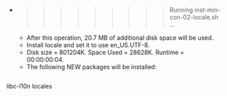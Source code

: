 * >>>>>>>>> Running inst-min-con-02-locale.sh ...
  * After this operation, 20.7 MB of additional disk space will be used.
  * Install locale and set it to use en_US.UTF-8.
  * Disk size = 801204K. Space Used = 28628K. Runtime = 00:00:00:04.
  * The following NEW packages will be installed:
  ```bash
libc-l10n locales
  ```
